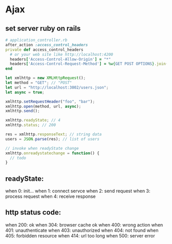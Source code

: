 # Ajax

## set server ruby on rails

````ruby
# application_controller.rb
after_action :access_control_headers
private def access_control_headers
  # or your web site like http://localhost:4200
  headers['Access-Control-Allow-Origin'] = "*"
  headers['Access-Control-Request-Method'] = %w{GET POST OPTIONS}.join(",")
end
````

````javascript
let xmlhttp = new XMLHttpRequest();
let method = "GET"; // "POST"
let url = "http://localhost:3002/users.json";
let async = true;

xmlhttp.setRequestHeader("foo", "bar");
xmlhttp.open(method, url, async);
xmlhttp.send();

xmlhttp.readyState; // 4
xmlhttp.status; // 200

res = xmlhttp.responseText; // string data
users = JSON.parse(res); // list of users

// invoke when readyState change
xmlhttp.onreadystatechange = function() {
  // todo
}
````

## readyState:
when 0: init...
when 1: connect servce
when 2: send request
when 3: process request
when 4: receive response

## http status code:
when 200: ok
when 304: browser cache ok
when 400: wrong action
when 401: unauthenticate
when 403: unauthorized
when 404: not found
when 405: forbidden resource
when 414: url too long
when 500: server error
